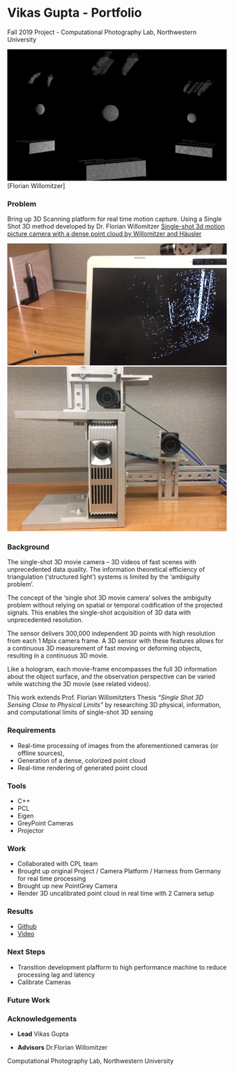 # Vikas Gupta - Portfolio
Fall 2019 Project - Computational Photography Lab, Northwestern University

![Scanner Prototype](f19.png)
[Florian Willomitzer]

### Problem

Bring up 3D Scanning platform for real time motion capture. Using a Single Shot 3D method developed by Dr. Florian Willomitzer [Single-shot 3d motion picture camera with a dense point cloud by Willomitzer and Häusler](https://www.osapublishing.org/oe/abstract.cfm?uri=oe-25-19-23451)

![Scanner Prototype](f19proto.jpg)
![Scanner Prototype](3dscanner.jpg)

### Background

The single-shot 3D movie camera – 3D videos of fast scenes with unprecedented data quality. The information theoretical efficiency of triangulation (‘structured light’) systems is limited by the ‘ambiguity problem’. 

The concept of the ‘single shot 3D movie camera’ solves the ambiguity problem without relying on spatial or temporal codification of the projected signals. This enables the single-shot acquisition of 3D data with unprecedented resolution. 

The sensor delivers 300,000 independent 3D points with high resolution from each 1 Mpix camera frame. A 3D sensor with these features allows for a continuous 3D measurement of fast moving or deforming objects, resulting in a continuous 3D movie. 

Like a hologram, each movie-frame encompasses the full 3D information about the object surface, and the observation perspective can be varied while watching the 3D movie (see related videos).

This work extends Prof. Florian Willomitzters Thesis *“Single Shot 3D Sensing Close to Physical Limits”* by researching 3D physical, information, and computational limits of single-shot 3D sensing


### Requirements
* Real-time processing of images from the aforementioned cameras (or offline sources),
* Generation of a dense, colorized point cloud
* Real-time rendering of generated point cloud 

### Tools
* C++
* PCL
* Eigen
* GreyPoint Cameras
* Projector

### Work
* Collaborated with CPL team
* Brought up original Project / Camera Platform / Harness from Germany for real time processing
* Brought up new PointGrey Camera
* Render 3D uncalibrated point cloud in real time with 2 Camera setup

### Results
* [Github](https://github.com/vnmr/orthrus)
* [Video](3Dscanning.mov)

### Next Steps
* Transition development plafform to high performance machine to reduce processing lag and latency
* Calibrate Cameras 

### Future Work

### Acknowledgements
* **Lead** Vikas Gupta

* **Advisors** Dr.Florian Willomitzer

Computational Photography Lab, Northwestern University
